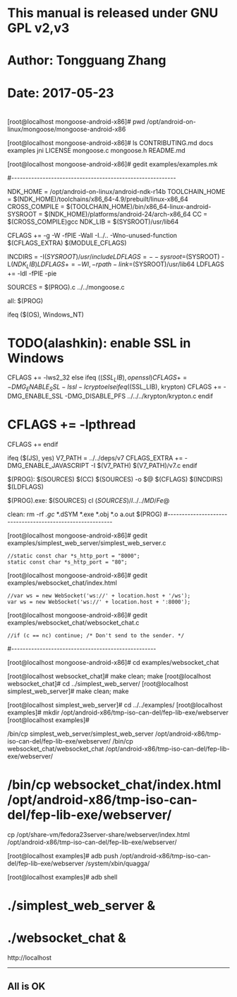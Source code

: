 #
# This manual is released under GNU GPL v2,v3
# Author: Tongguang Zhang
# Date: 2017-05-23
#

[root@localhost mongoose-android-x86]# pwd
/opt/android-on-linux/mongoose/mongoose-android-x86

[root@localhost mongoose-android-x86]# ls
CONTRIBUTING.md  docs  examples  jni  LICENSE  mongoose.c  mongoose.h  README.md

[root@localhost mongoose-android-x86]# gedit examples/examples.mk

#----------------------------------------------------------

NDK_HOME = /opt/android-on-linux/android-ndk-r14b
TOOLCHAIN_HOME = $(NDK_HOME)/toolchains/x86_64-4.9/prebuilt/linux-x86_64
CROSS_COMPILE = $(TOOLCHAIN_HOME)/bin/x86_64-linux-android-
SYSROOT = $(NDK_HOME)/platforms/android-24/arch-x86_64
CC = $(CROSS_COMPILE)gcc
NDK_LIB = $(SYSROOT)/usr/lib64

CFLAGS += -g -W -fPIE -Wall -I../.. -Wno-unused-function $(CFLAGS_EXTRA) $(MODULE_CFLAGS)

INCDIRS = -I$(SYSROOT)/usr/include
LDFLAGS = --sysroot=$(SYSROOT) -L$(NDK_LIB)
LDFLAGS += -Wl,-rpath-link=$(SYSROOT)/usr/lib64
LDFLAGS += -ldl -fPIE -pie

SOURCES = $(PROG).c ../../mongoose.c

all: $(PROG)

ifeq ($(OS), Windows_NT)
# TODO(alashkin): enable SSL in Windows
CFLAGS += -lws2_32
else
ifeq ($(SSL_LIB),openssl)
CFLAGS += -DMG_ENABLE_SSL -lssl -lcrypto
else ifeq ($(SSL_LIB), krypton)
CFLAGS += -DMG_ENABLE_SSL -DMG_DISABLE_PFS ../../../krypton/krypton.c
endif
# CFLAGS += -lpthread
CFLAGS += 
endif


ifeq ($(JS), yes)
	V7_PATH = ../../deps/v7
	CFLAGS_EXTRA += -DMG_ENABLE_JAVASCRIPT -I $(V7_PATH) $(V7_PATH)/v7.c
endif

$(PROG): $(SOURCES)
	$(CC) $(SOURCES) -o $@ $(CFLAGS) $(INCDIRS) $(LDFLAGS)

$(PROG).exe: $(SOURCES)
	cl $(SOURCES) /I../.. /MD /Fe$@

clean:
	rm -rf *.gc* *.dSYM *.exe *.obj *.o a.out $(PROG)
#----------------------------------------------------------


[root@localhost mongoose-android-x86]# gedit examples/simplest_web_server/simplest_web_server.c

	//static const char *s_http_port = "8000";
	static const char *s_http_port = "80";

[root@localhost mongoose-android-x86]# gedit examples/websocket_chat/index.html

	//var ws = new WebSocket('ws://' + location.host + '/ws');
	var ws = new WebSocket('ws://' + location.host + ':8000');

[root@localhost mongoose-android-x86]# gedit examples/websocket_chat/websocket_chat.c

	//if (c == nc) continue; /* Don't send to the sender. */


#---------------------------------------------------

[root@localhost mongoose-android-x86]# cd examples/websocket_chat

[root@localhost websocket_chat]# make clean; make
[root@localhost websocket_chat]# cd ../simplest_web_server/
[root@localhost simplest_web_server]# make clean; make

[root@localhost simplest_web_server]# cd ../../examples/
[root@localhost examples]# mkdir /opt/android-x86/tmp-iso-can-del/fep-lib-exe/webserver
[root@localhost examples]# 

/bin/cp simplest_web_server/simplest_web_server /opt/android-x86/tmp-iso-can-del/fep-lib-exe/webserver/
/bin/cp websocket_chat/websocket_chat /opt/android-x86/tmp-iso-can-del/fep-lib-exe/webserver/

# /bin/cp websocket_chat/index.html /opt/android-x86/tmp-iso-can-del/fep-lib-exe/webserver/
cp /opt/share-vm/fedora23server-share/webserver/index.html /opt/android-x86/tmp-iso-can-del/fep-lib-exe/webserver/

[root@localhost examples]# adb push /opt/android-x86/tmp-iso-can-del/fep-lib-exe/webserver /system/xbin/quagga/

[root@localhost examples]# adb shell

# ./simplest_web_server &
# ./websocket_chat &

http://localhost

------------------------------------
All is OK
------------------------------------


